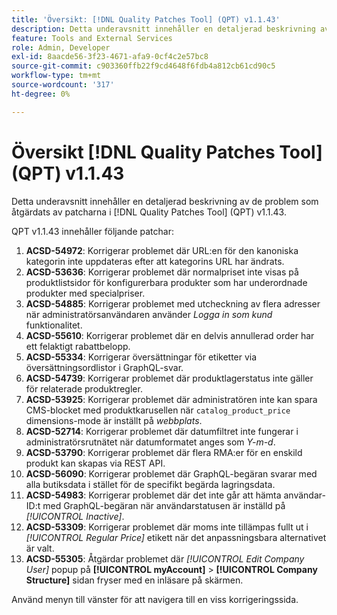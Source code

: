 ```yaml
---
title: 'Översikt: [!DNL Quality Patches Tool] (QPT) v1.1.43'
description: Detta underavsnitt innehåller en detaljerad beskrivning av de problem som åtgärdats av patcharna i [!DNL Quality Patches Tool] (QPT) v1.1.43.
feature: Tools and External Services
role: Admin, Developer
exl-id: 8aacde56-3f23-4671-afa9-0cf4c2e57bc8
source-git-commit: c903360ffb22f9cd4648f6fdb4a812cb61cd90c5
workflow-type: tm+mt
source-wordcount: '317'
ht-degree: 0%

---
```


# Översikt [!DNL Quality Patches Tool] (QPT) v1.1.43

Detta underavsnitt innehåller en detaljerad beskrivning av de problem som åtgärdats av patcharna i [!DNL Quality Patches Tool] (QPT) v1.1.43.

QPT v1.1.43 innehåller följande patchar:

1. **ACSD-54972**: Korrigerar problemet där URL:en för den kanoniska kategorin inte uppdateras efter att kategorins URL har ändrats.
1. **ACSD-53636**: Korrigerar problemet där normalpriset inte visas på produktlistsidor för konfigurerbara produkter som har underordnade produkter med specialpriser.
1. **ACSD-54885**: Korrigerar problemet med utcheckning av flera adresser när administratörsanvändaren använder *Logga in som kund* funktionalitet.
1. **ACSD-55610**: Korrigerar problemet där en delvis annullerad order har ett felaktigt rabattbelopp.
1. **ACSD-55334**: Korrigerar översättningar för etiketter via översättningsordlistor i GraphQL-svar.
1. **ACSD-54739**: Korrigerar problemet där produktlagerstatus inte gäller för relaterade produktregler.
1. **ACSD-53925**: Korrigerar problemet där administratören inte kan spara CMS-blocket med produktkarusellen när `catalog_product_price` dimensions-mode är inställt på *webbplats*.
1. **ACSD-52714**: Korrigerar problemet där datumfiltret inte fungerar i administratörsrutnätet när datumformatet anges som *Y-m-d*.
1. **ACSD-53790**: Korrigerar problemet där flera RMA:er för en enskild produkt kan skapas via REST API.
1. **ACSD-56090**: Korrigerar problemet där GraphQL-begäran svarar med alla butiksdata i stället för de specifikt begärda lagringsdata.
1. **ACSD-54983**: Korrigerar problemet där det inte går att hämta användar-ID:t med GraphQL-begäran när användarstatusen är inställd på *[!UICONTROL Inactive]*.
1. **ACSD-53309**: Korrigerar problemet där moms inte tillämpas fullt ut i *[!UICONTROL Regular Price]* etikett när det anpassningsbara alternativet är valt.
1. **ACSD-55305**: Åtgärdar problemet där *[!UICONTROL Edit Company User]* popup på **[!UICONTROL myAccount]** > **[!UICONTROL Company Structure]** sidan fryser med en inläsare på skärmen.

Använd menyn till vänster för att navigera till en viss korrigeringssida.
